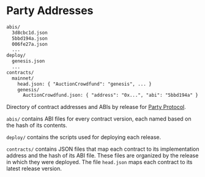# Party Addresses

```txt
abis/
  3d8cbc1d.json
  5bbd194a.json
  006fe27a.json
  ...
deploy/
  genesis.json
  ...
contracts/
  mainnet/
    head.json: { "AuctionCrowdfund": "genesis", ... }
    genesis/
      AuctionCrowdfund.json: { "address": "0x...", "abi": "5bbd194a" }
```

Directory of contract addresses and ABIs by release for [Party Protocol](https://github.com/PartyDAO/party-protocol).

`abis/` contains ABI files for every contract version, each named based on the hash of its contents.

`deploy/` contains the scripts used for deploying each release.

`contracts/` contains JSON files that map each contract to its implementation address and the hash of its ABI file. These files are organized by the release in which they were deployed. The file `head.json` maps each contract to its latest release version.
